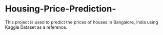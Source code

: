 # Housing-Price-Prediction-
This project is used to predict the prices of houses in Bangalore, India using Kaggle Dataset as a reference.
